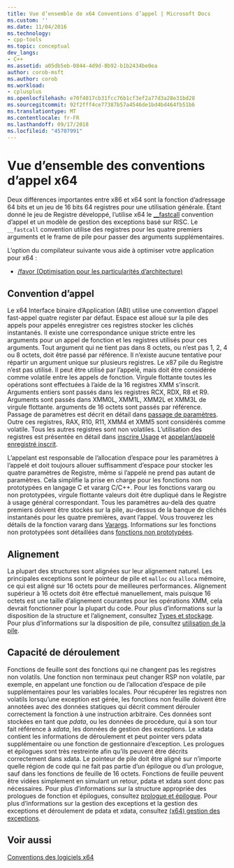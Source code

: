 ```yaml
---
title: Vue d’ensemble de x64 Conventions d’appel | Microsoft Docs
ms.custom: ''
ms.date: 11/04/2016
ms.technology:
- cpp-tools
ms.topic: conceptual
dev_langs:
- C++
ms.assetid: a05db5eb-0844-4d9d-8b92-b1b2434be0ea
author: corob-msft
ms.author: corob
ms.workload:
- cplusplus
ms.openlocfilehash: e70f4017cb31fcc76b1cf3ef2a77d3a28e31bd28
ms.sourcegitcommit: 92f2fff4ce77387b57a4546de1bd4bd464fb51b6
ms.translationtype: MT
ms.contentlocale: fr-FR
ms.lasthandoff: 09/17/2018
ms.locfileid: "45707991"
---
```

# <a name="overview-of-x64-calling-conventions"></a>Vue d’ensemble des conventions d’appel x64

Deux différences importantes entre x86 et x64 sont la fonction d’adressage 64 bits et un jeu de 16 bits 64 registres pour une utilisation générale. Étant donné le jeu de Registre développé, l’utilise x64 le [__fastcall](../cpp/fastcall.md) convention d’appel et un modèle de gestion des exceptions basé sur RISC. Le `__fastcall` convention utilise des registres pour les quatre premiers arguments et le frame de pile pour passer des arguments supplémentaires.

L’option du compilateur suivante vous aide à optimiser votre application pour x64 :

- [/favor (Optimisation pour les particularités d’architecture)](../build/reference/favor-optimize-for-architecture-specifics.md)

## <a name="calling-convention"></a>Convention d’appel

Le x64 Interface binaire d’Application (ABI) utilise une convention d’appel fast-appel quatre register par défaut. Espace est alloué sur la pile des appels pour appelés enregistrer ces registres stocker les clichés instantanés. Il existe une correspondance unique stricte entre les arguments pour un appel de fonction et les registres utilisés pour ces arguments. Tout argument qui ne tient pas dans 8 octets, ou n’est pas 1, 2, 4 ou 8 octets, doit être passé par référence. Il n’existe aucune tentative pour répartir un argument unique sur plusieurs registres. Le x87 pile du Registre n’est pas utilisé. Il peut être utilisé par l’appelé, mais doit être considérée comme volatile entre les appels de fonction. Virgule flottante toutes les opérations sont effectuées à l’aide de la 16 registres XMM s’inscrit. Arguments entiers sont passés dans les registres RCX, RDX, R8 et R9. Arguments sont passés dans XMM0L, XMM1L, XMM2L et XMM3L de virgule flottante. arguments de 16 octets sont passés par référence. Passage de paramètres est décrit en détail dans [passage de paramètres](../build/parameter-passing.md). Outre ces registres, RAX, R10, R11, XMM4 et XMM5 sont considérés comme volatile. Tous les autres registres sont non volatiles. L’utilisation des registres est présentée en détail dans [inscrire Usage](../build/register-usage.md) et [appelant/appelé enregistré inscrit](../build/caller-callee-saved-registers.md).

L’appelant est responsable de l’allocation d’espace pour les paramètres à l’appelé et doit toujours allouer suffisamment d’espace pour stocker les quatre paramètres de Registre, même si l’appelé ne prend pas autant de paramètres. Cela simplifie la prise en charge pour les fonctions non prototypées en langage C et vararg C/C++. Pour les fonctions vararg ou non prototypées, virgule flottante valeurs doit être dupliqué dans le Registre à usage général correspondant. Tous les paramètres au-delà des quatre premiers doivent être stockés sur la pile, au-dessus de la banque de clichés instantanés pour les quatre premières, avant l’appel. Vous trouverez les détails de la fonction vararg dans [Varargs](../build/varargs.md). Informations sur les fonctions non prototypées sont détaillées dans [fonctions non prototypées](../build/unprototyped-functions.md).

## <a name="alignment"></a>Alignement

La plupart des structures sont alignées sur leur alignement naturel. Les principales exceptions sont le pointeur de pile et `malloc` ou `alloca` mémoire, ce qui est aligné sur 16 octets pour de meilleures performances. Alignement supérieur à 16 octets doit être effectué manuellement, mais puisque 16 octets est une taille d’alignement courantes pour les opérations XMM, cela devrait fonctionner pour la plupart du code. Pour plus d’informations sur la disposition de la structure et l’alignement, consultez [Types et stockage](../build/types-and-storage.md). Pour plus d’informations sur la disposition de pile, consultez [utilisation de la pile](../build/stack-usage.md).

## <a name="unwindability"></a>Capacité de déroulement

Fonctions de feuille sont des fonctions qui ne changent pas les registres non volatils. Une fonction non terminaux peut changer RSP non volatile, par exemple, en appelant une fonction ou de l’allocation d’espace de pile supplémentaires pour les variables locales. Pour récupérer les registres non volatils lorsqu’une exception est gérée, les fonctions non feuille doivent être annotées avec des données statiques qui décrit comment dérouler correctement la fonction à une instruction arbitraire. Ces données sont stockées en tant que *pdata*, ou les données de procédure, qui à son tour fait référence à *xdata*, les données de gestion des exceptions. Le xdata contient les informations de déroulement et peut pointer vers pdata supplémentaire ou une fonction de gestionnaire d’exception. Les prologues et épilogues sont très restreinte afin qu’ils peuvent être décrits correctement dans xdata. Le pointeur de pile doit être aligné sur n’importe quelle région de code qui ne fait pas partie d’un épilogue ou d’un prologue, sauf dans les fonctions de feuille de 16 octets. Fonctions de feuille peuvent être vidées simplement en simulant un retour, pdata et xdata sont donc pas nécessaires. Pour plus d’informations sur la structure appropriée des prologues de fonction et épilogues, consultez [prologue et épilogue](../build/prolog-and-epilog.md). Pour plus d’informations sur la gestion des exceptions et la gestion des exceptions et déroulement de pdata et xdata, consultez [(x64) gestion des exceptions](../build/exception-handling-x64.md).

## <a name="see-also"></a>Voir aussi

[Conventions des logiciels x64](../build/x64-software-conventions.md)